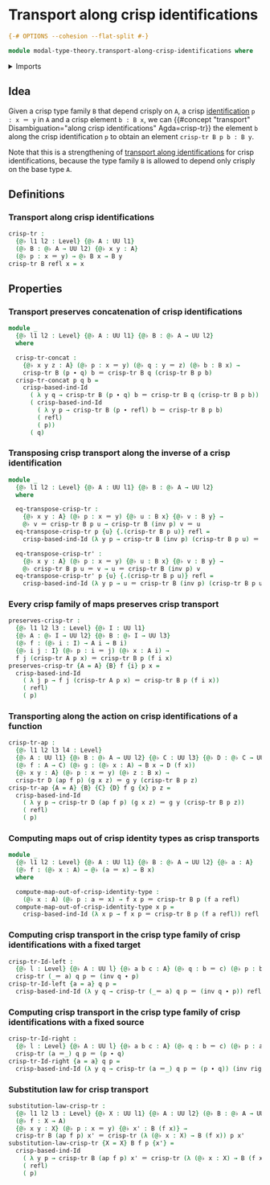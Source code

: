 # Transport along crisp identifications

```agda
{-# OPTIONS --cohesion --flat-split #-}

module modal-type-theory.transport-along-crisp-identifications where
```

<details><summary>Imports</summary>

```agda
open import foundation.action-on-identifications-functions
open import foundation.identity-types
open import foundation.universe-levels

open import modal-type-theory.crisp-identity-types
```

</details>

## Idea

Given a crisp type family `B` that depend crisply on `A`, a crisp
[identification](foundation-core.identity-types.md) `p : x ＝ y` in `A` and a
crisp element `b : B x`, we can
{{#concept "transport" Disambiguation="along crisp identifications" Agda=crisp-tr}}
the element `b` along the crisp identification `p` to obtain an element
`crisp-tr B p b : B y`.

Note that this is a strengthening of
[transport along identifications](foundation.transport-along-identifications.md)
for crisp identifications, because the type family `B` is allowed to depend only
crisply on the base type `A`.

## Definitions

### Transport along crisp identifications

```agda
crisp-tr :
  {@♭ l1 l2 : Level} {@♭ A : UU l1}
  (@♭ B : @♭ A → UU l2) {@♭ x y : A}
  (@♭ p : x ＝ y) → @♭ B x → B y
crisp-tr B refl x = x
```

## Properties

### Transport preserves concatenation of crisp identifications

```agda
module _
  {@♭ l1 l2 : Level} {@♭ A : UU l1} {@♭ B : @♭ A → UU l2}
  where

  crisp-tr-concat :
    {@♭ x y z : A} (@♭ p : x ＝ y) (@♭ q : y ＝ z) (@♭ b : B x) →
    crisp-tr B (p ∙ q) b ＝ crisp-tr B q (crisp-tr B p b)
  crisp-tr-concat p q b =
    crisp-based-ind-Id
      ( λ y q → crisp-tr B (p ∙ q) b ＝ crisp-tr B q (crisp-tr B p b))
      ( crisp-based-ind-Id
        ( λ y p → crisp-tr B (p ∙ refl) b ＝ crisp-tr B p b)
        ( refl)
        ( p))
      ( q)
```

### Transposing crisp transport along the inverse of a crisp identification

```agda
module _
  {@♭ l1 l2 : Level} {@♭ A : UU l1} {@♭ B : @♭ A → UU l2}
  where

  eq-transpose-crisp-tr :
    {@♭ x y : A} (@♭ p : x ＝ y) {@♭ u : B x} {@♭ v : B y} →
    @♭ v ＝ crisp-tr B p u → crisp-tr B (inv p) v ＝ u
  eq-transpose-crisp-tr p {u} {.(crisp-tr B p u)} refl =
    crisp-based-ind-Id (λ y p → crisp-tr B (inv p) (crisp-tr B p u) ＝ u) refl p

  eq-transpose-crisp-tr' :
    {@♭ x y : A} (@♭ p : x ＝ y) {@♭ u : B x} {@♭ v : B y} →
    @♭ crisp-tr B p u ＝ v → u ＝ crisp-tr B (inv p) v
  eq-transpose-crisp-tr' p {u} {.(crisp-tr B p u)} refl =
    crisp-based-ind-Id (λ y p → u ＝ crisp-tr B (inv p) (crisp-tr B p u)) refl p
```

### Every crisp family of maps preserves crisp transport

```agda
preserves-crisp-tr :
  {@♭ l1 l2 l3 : Level} {@♭ I : UU l1}
  {@♭ A : @♭ I → UU l2} {@♭ B : @♭ I → UU l3}
  (@♭ f : (@♭ i : I) → A i → B i)
  {@♭ i j : I} (@♭ p : i ＝ j) (@♭ x : A i) →
  f j (crisp-tr A p x) ＝ crisp-tr B p (f i x)
preserves-crisp-tr {A = A} {B} f {i} p x =
  crisp-based-ind-Id
    ( λ j p → f j (crisp-tr A p x) ＝ crisp-tr B p (f i x))
    ( refl)
    ( p)
```

### Transporting along the action on crisp identifications of a function

```agda
crisp-tr-ap :
  {@♭ l1 l2 l3 l4 : Level}
  {@♭ A : UU l1} {@♭ B : @♭ A → UU l2} {@♭ C : UU l3} {@♭ D : @♭ C → UU l4}
  (@♭ f : A → C) (@♭ g : (@♭ x : A) → B x → D (f x))
  {@♭ x y : A} (@♭ p : x ＝ y) (@♭ z : B x) →
  crisp-tr D (ap f p) (g x z) ＝ g y (crisp-tr B p z)
crisp-tr-ap {A = A} {B} {C} {D} f g {x} p z =
  crisp-based-ind-Id
    ( λ y p → crisp-tr D (ap f p) (g x z) ＝ g y (crisp-tr B p z))
    ( refl)
    ( p)
```

### Computing maps out of crisp identity types as crisp transports

```agda
module _
  {@♭ l1 l2 : Level} {@♭ A : UU l1} {@♭ B : @♭ A → UU l2} {@♭ a : A}
  (@♭ f : (@♭ x : A) → @♭ (a ＝ x) → B x)
  where

  compute-map-out-of-crisp-identity-type :
    (@♭ x : A) (@♭ p : a ＝ x) → f x p ＝ crisp-tr B p (f a refl)
  compute-map-out-of-crisp-identity-type x p =
    crisp-based-ind-Id (λ x p → f x p ＝ crisp-tr B p (f a refl)) refl p
```

### Computing crisp transport in the crisp type family of crisp identifications with a fixed target

```agda
crisp-tr-Id-left :
  {@♭ l : Level} {@♭ A : UU l} {@♭ a b c : A} (@♭ q : b ＝ c) (@♭ p : b ＝ a) →
  crisp-tr (_＝ a) q p ＝ (inv q ∙ p)
crisp-tr-Id-left {a = a} q p =
  crisp-based-ind-Id (λ y q → crisp-tr (_＝ a) q p ＝ (inv q ∙ p)) refl q
```

### Computing crisp transport in the crisp type family of crisp identifications with a fixed source

```agda
crisp-tr-Id-right :
  {@♭ l : Level} {@♭ A : UU l} {@♭ a b c : A} (@♭ q : b ＝ c) (@♭ p : a ＝ b) →
  crisp-tr (a ＝_) q p ＝ (p ∙ q)
crisp-tr-Id-right {a = a} q p =
  crisp-based-ind-Id (λ y q → crisp-tr (a ＝_) q p ＝ (p ∙ q)) (inv right-unit) q
```

### Substitution law for crisp transport

```agda
substitution-law-crisp-tr :
  {@♭ l1 l2 l3 : Level} {@♭ X : UU l1} {@♭ A : UU l2} (@♭ B : @♭ A → UU l3)
  (@♭ f : X → A)
  {@♭ x y : X} (@♭ p : x ＝ y) {@♭ x' : B (f x)} →
  crisp-tr B (ap f p) x' ＝ crisp-tr (λ (@♭ x : X) → B (f x)) p x'
substitution-law-crisp-tr {X = X} B f p {x'} =
  crisp-based-ind-Id
    ( λ y p → crisp-tr B (ap f p) x' ＝ crisp-tr (λ (@♭ x : X) → B (f x)) p x')
    ( refl)
    ( p)
```
